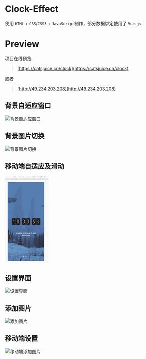 # Clock-Effect

使用 `HTML` + `CSS`/`CSS3` + `JavaScript`制作，部分数据绑定使用了 `Vue.js`

# Preview

项目在线预览:

> [https://catsjuice.cn/clock](https://catsjuice.cn/clock)

或者

> [http://49.234.203.208](http://49.234.203.208)

## 背景自适应窗口

![背景自适应窗口](https://github.com/CatsJuice/JavaScript-Effects/blob/master/clcok-effect/gif-preview/adjust.gif)

## 背景图片切换
![背景图片切换](https://github.com/CatsJuice/JavaScript-Effects/blob/master/clcok-effect/gif-preview/switch.gif)

## 移动端自适应及滑动
![移动端自适应及滑动](https://github.com/CatsJuice/JavaScript-Effects/blob/master/clcok-effect/gif-preview/mobile.gif)

## 设置界面
![设置界面](https://github.com/CatsJuice/JavaScript-Effects/blob/master/clcok-effect/gif-preview/setting.gif)

## 添加图片
![添加图片](https://github.com/CatsJuice/JavaScript-Effects/blob/master/clcok-effect/gif-preview/add_img.gif)

## 移动端设置
![移动端添加图片](https://github.com/CatsJuice/JavaScript-Effects/blob/master/clcok-effect/gif-preview/mobile_setting.gif)
